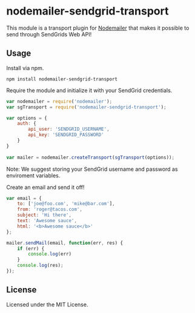 # nodemailer-sendgrid-transport

This module is a transport plugin for [Nodemailer](https://github.com/andris9/Nodemailer) that makes it possible to send through SendGrids Web API!

## Usage
Install via npm.

	npm install nodemailer-sendgrid-transport

Require the module and initialize it with your SendGrid credentials.

```javascript
var nodemailer = require('nodemailer');
var sgTransport = require('nodemailer-sendgrid-transport');

var options = {
	auth: {
		api_user: 'SENDGRID_USERNAME',
		api_key: 'SENDGRID_PASSWORD'
	}
}
	
var mailer = nodemailer.createTransport(sgTransport(options));
```

Note: We suggest storing your SendGrid username and password as enviroment variables.

Create an email and send it off!

```javascript
var email = {
	to: ['joe@foo.com', 'mike@bar.com'],
	from: 'roger@tacos.com',
	subject: 'Hi there',
	text: 'Awesome sauce',
	html: '<b>Awesome sauce</b>'
};

mailer.sendMail(email, function(err, res) {
	if (err) { 
		console.log(err) 
	}
	console.log(res);
});
```
## License
Licensed under the MIT License.

